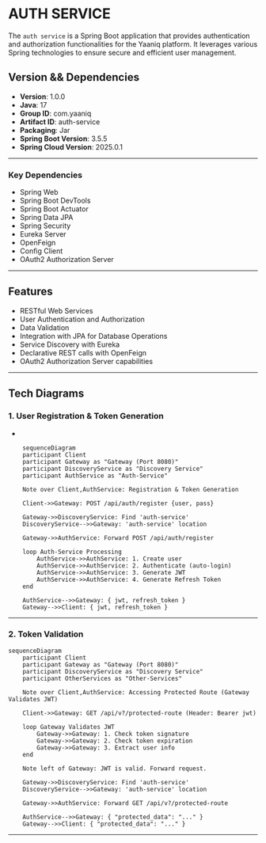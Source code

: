 # AUTH SERVICE 

The `auth service` is a Spring Boot application that provides authentication and authorization functionalities for the Yaaniq platform. It leverages various Spring technologies to ensure secure and efficient user management.

## Version && Dependencies

- **Version**: 1.0.0
- **Java**: 17
- **Group ID**: com.yaaniq
- **Artifact ID**: auth-service
- **Packaging**: Jar
- **Spring Boot Version**: 3.5.5
- **Spring Cloud Version**: 2025.0.1

---

### Key Dependencies
- Spring Web
- Spring Boot DevTools
- Spring Boot Actuator
- Spring Data JPA
- Spring Security
- Eureka Server
- OpenFeign
- Config Client
- OAuth2 Authorization Server

---

## Features
- RESTful Web Services
- User Authentication and Authorization
- Data Validation
- Integration with JPA for Database Operations
- Service Discovery with Eureka
- Declarative REST calls with OpenFeign
- OAuth2 Authorization Server capabilities

---

## Tech Diagrams

### 1. User Registration & Token Generation
+
```mermaid
    sequenceDiagram
    participant Client
    participant Gateway as "Gateway (Port 8080)"
    participant DiscoveryService as "Discovery Service"
    participant AuthService as "Auth-Service"

    Note over Client,AuthService: Registration & Token Generation

    Client->>Gateway: POST /api/auth/register {user, pass}
    
    Gateway->>DiscoveryService: Find 'auth-service'
    DiscoveryService-->>Gateway: 'auth-service' location
    
    Gateway->>AuthService: Forward POST /api/auth/register
    
    loop Auth-Service Processing
        AuthService->>AuthService: 1. Create user
        AuthService->>AuthService: 2. Authenticate (auto-login)
        AuthService->>AuthService: 3. Generate JWT
        AuthService->>AuthService: 4. Generate Refresh Token
    end
    
    AuthService-->>Gateway: { jwt, refresh_token }
    Gateway-->>Client: { jwt, refresh_token }

```

---

### 2. Token Validation 

```mermaid
sequenceDiagram
    participant Client
    participant Gateway as "Gateway (Port 8080)"
    participant DiscoveryService as "Discovery Service"
    participant OtherServices as "Other-Services"

    Note over Client,AuthService: Accessing Protected Route (Gateway Validates JWT)

    Client->>Gateway: GET /api/v?/protected-route (Header: Bearer jwt)
    
    loop Gateway Validates JWT
        Gateway->>Gateway: 1. Check token signature
        Gateway->>Gateway: 2. Check token expiration
        Gateway->>Gateway: 3. Extract user info
    end
    
    Note left of Gateway: JWT is valid. Forward request.

    Gateway->>DiscoveryService: Find 'auth-service'
    DiscoveryService-->>Gateway: 'auth-service' location
    
    Gateway->>AuthService: Forward GET /api/v?/protected-route
    
    AuthService-->>Gateway: { "protected_data": "..." }
    Gateway-->>Client: { "protected_data": "..." }
```

---